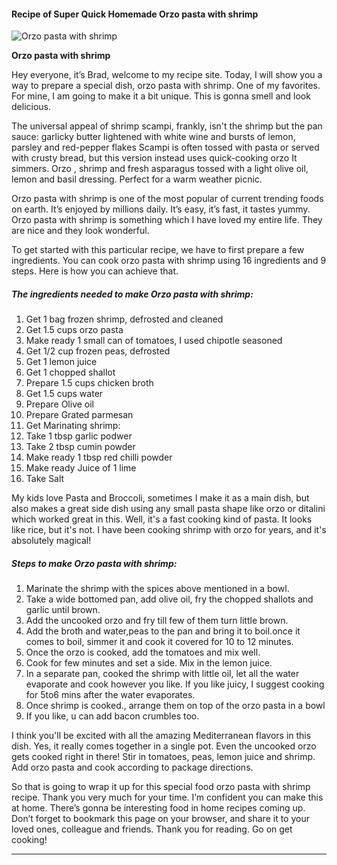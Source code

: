             

#### Recipe of Super Quick Homemade Orzo pasta with shrimp

![Orzo pasta with shrimp](https://img-global.cpcdn.com/recipes/145d4fdcbcd499fa/751x532cq70/orzo-pasta-with-shrimp-recipe-main-photo.jpg)

**Orzo pasta with shrimp**

Hey everyone, it’s Brad, welcome to my recipe site. Today, I will show you a way to prepare a special dish, orzo pasta with shrimp. One of my favorites. For mine, I am going to make it a bit unique. This is gonna smell and look delicious.

The universal appeal of shrimp scampi, frankly, isn't the shrimp but the pan sauce: garlicky butter lightened with white wine and bursts of lemon, parsley and red-pepper flakes Scampi is often tossed with pasta or served with crusty bread, but this version instead uses quick-cooking orzo It simmers. Orzo , shrimp and fresh asparagus tossed with a light olive oil, lemon and basil dressing. Perfect for a warm weather picnic.

Orzo pasta with shrimp is one of the most popular of current trending foods on earth. It’s enjoyed by millions daily. It’s easy, it’s fast, it tastes yummy. Orzo pasta with shrimp is something which I have loved my entire life. They are nice and they look wonderful.

To get started with this particular recipe, we have to first prepare a few ingredients. You can cook orzo pasta with shrimp using 16 ingredients and 9 steps. Here is how you can achieve that.

##### The ingredients needed to make Orzo pasta with shrimp:

1.  Get 1 bag frozen shrimp, defrosted and cleaned
2.  Get 1.5 cups orzo pasta
3.  Make ready 1 small can of tomatoes, I used chipotle seasoned
4.  Get 1/2 cup frozen peas, defrosted
5.  Get 1 lemon juice
6.  Get 1 chopped shallot
7.  Prepare 1.5 cups chicken broth
8.  Get 1.5 cups water
9.  Prepare Olive oil
10.  Prepare Grated parmesan
11.  Get Marinating shrimp:
12.  Take 1 tbsp garlic podwer
13.  Take 2 tbsp cumin powder
14.  Make ready 1 tbsp red chilli powder
15.  Make ready Juice of 1 lime
16.  Take Salt

My kids love Pasta and Broccoli, sometimes I make it as a main dish, but also makes a great side dish using any small pasta shape like orzo or ditalini which worked great in this. Well, it's a fast cooking kind of pasta. It looks like rice, but it's not. I have been cooking shrimp with orzo for years, and it's absolutely magical!

##### Steps to make Orzo pasta with shrimp:

1.  Marinate the shrimp with the spices above mentioned in a bowl.
2.  Take a wide bottomed pan, add olive oil, fry the chopped shallots and garlic until brown.
3.  Add the uncooked orzo and fry till few of them turn little brown.
4.  Add the broth and water,peas to the pan and bring it to boil.once it comes to boil, simmer it and cook it covered for 10 to 12 minutes.
5.  Once the orzo is cooked, add the tomatoes and mix well.
6.  Cook for few minutes and set a side. Mix in the lemon juice.
7.  In a separate pan, cooked the shrimp with little oil, let all the water evaporate and cook however you like. If you like juicy, I suggest cooking for 5to6 mins after the water evaporates.
8.  Once shrimp is cooked., arrange them on top of the orzo pasta in a bowl
9.  If you like, u can add bacon crumbles too.

I think you'll be excited with all the amazing Mediterranean flavors in this dish. Yes, it really comes together in a single pot. Even the uncooked orzo gets cooked right in there! Stir in tomatoes, peas, lemon juice and shrimp. Add orzo pasta and cook according to package directions.

So that is going to wrap it up for this special food orzo pasta with shrimp recipe. Thank you very much for your time. I’m confident you can make this at home. There’s gonna be interesting food in home recipes coming up. Don’t forget to bookmark this page on your browser, and share it to your loved ones, colleague and friends. Thank you for reading. Go on get cooking!

* * *